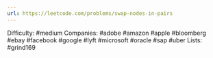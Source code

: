 ```yaml
---
url: https://leetcode.com/problems/swap-nodes-in-pairs
---
```


Difficulty: #medium
Companies: #adobe #amazon #apple #bloomberg #ebay #facebook #google #lyft #microsoft #oracle #sap #uber
Lists: #grind169